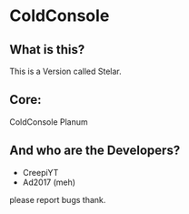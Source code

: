 # ColdConsole 

## What is this?
This is a Version called Stelar.

## Core:
ColdConsole Planum

## And who are the Developers?
 - CreepiYT
 - Ad2017 (meh)

please report bugs thank.
